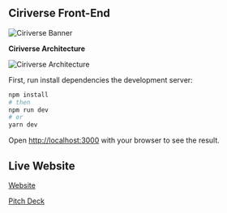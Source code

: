 ## Ciriverse Front-End

![ Ciriverse Banner](https://i.ibb.co/VNgVKnv/Cover.png)

**Ciriverse Architecture**

![ Ciriverse Architecture](https://i.ibb.co/WWtG0vj/Ciriverse-Architecture.png)

First, run install dependencies the development server:

```bash
npm install
# then
npm run dev
# or
yarn dev
```

Open [http://localhost:3000](http://localhost:3000) with your browser to see the result.

## Live Website

[Website](https://www.ciriverse.xyz/)

[Pitch Deck](https://drive.google.com/file/d/18VjEDSS1y-6C11xNri4OFS7yWj61ot1N/view?usp=sharing)
